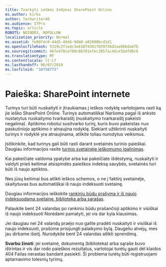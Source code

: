 ```yaml
---
title: Tvarkyti ieškos žodynai SharePoint Online
ms.author: kirks
author: Techwriter40
ms.audience: ITPro
ms.topic: article
ROBOTS: NOINDEX, NOFOLLOW
localization_priority: Normal
ms.assetid: fe00f4c0-44d5-49d4-9db0-a62698bcd1d1
ms.openlocfilehash: 5319c2f1edc3e61074301f039736d2aa96bda47b
ms.sourcegitcommit: 4b7e478ce700c0b781efec3857ac4dce5bdf00c6
ms.translationtype: MT
ms.contentlocale: lt-LT
ms.lasthandoff: 06/07/2019
ms.locfileid: "34758773"
---
```

# <a name="search-in-sharepoint-online"></a>Paieška: SharePoint internete

Turinys turi būti nuskaityti ir įtraukiamas į ieškos rodyklę vartotojams rasti ką jie ieško SharePoint Online. Turinys automatiškai Naršoma pagal iš anksto nustatytus nuskaitymo tvarkaraštį (nuskaitymo tvarkaraštį pakeisti negalima). Aptikimo robotui susitvarko turinį, kuris buvo pakeistas nuo paskutiniojo aptikimo ir atnaujina rodyklę. Siekiant užtikrinti nuskaityti turinys ir rodyklė yra atnaujinama, atlikite toliau nurodytus veiksmus.

Įsitikinkite, kad turinys gali būti rasti darant svetainės turinio paieškai. Daugiau informacijos rasite [turinio svetainėje ieškomumo įgalinimas](https://docs.microsoft.com/sharepoint/make-site-content-searchable).

Kai pakeičiate valdoma ypatybė arba kai pakeičiate išdėstymą, nuskaityti ir valdyti prieš keitimai atsispindės paieškos indeksą savybės, svetainės turi būti iš naujo aptiktos. 

Nes jūsų keitimai bus atlikti ieškos schemos, o ne į faktinį svetainėje, skaitytuvas bus automatiškai iš naujo indeksuoti svetainę. 

Daugiau informacijos ieškokite [rankiniu būdu prašymą ir iš naujo indeksuodama svetainę, biblioteka arba sąrašas](https://docs.microsoft.com/sharepoint/crawl-site-conten).

 Palaukite bent 24 valandas po rankiniu būdu prašančioji aptikimo ir visiškai iš naujo indeksuoti Norėdami pamatyti, jei vis dar kyla klausimas. 

Jei daugiau nei 24 valandų praėjo nuo galite pradėti nuskaityti ir visiškai iš naujo indeksuoti, prašome prisijungti palaikymo bylą. Daugeliu atvejų, mes jau dirbame išeitį. Nurodykite bent 24 valandas atlikti sprendimą.

**Svarbu žinoti**: jei svetainė, dokumentą (biblioteka) arba sąraše buvo ištrintas ir vis dar rodo paieškos rezultatus, vartotojai turėtų gauti dėl klaidos 404 Failas nerastas bandant pasiekti. Ši problema turėtų būti registruojami aptarnavimo tolesnių tyrimų. 




